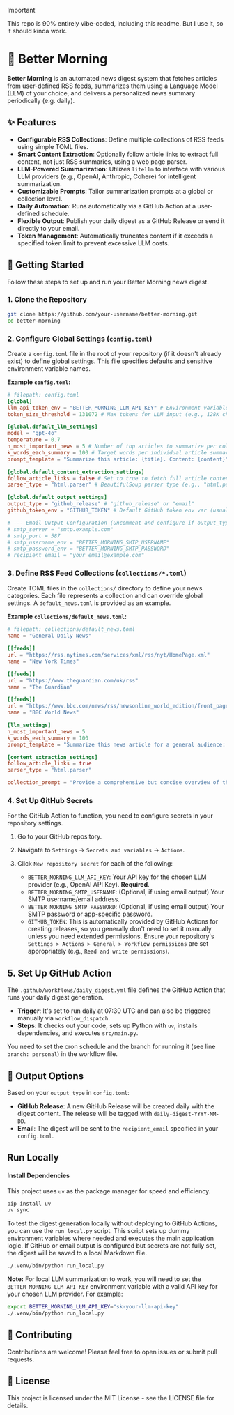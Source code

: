 > [!IMPORTANT]
> This repo is 90% entirely vibe-coded, including this readme. But I use it, so it should kinda work.

# 🌅 Better Morning

**Better Morning** is an automated news digest system that fetches articles from user-defined RSS feeds, summarizes them using a Language Model (LLM) of your choice, and delivers a personalized news summary periodically (e.g. daily).

## ✨ Features

- **Configurable RSS Collections**: Define multiple collections of RSS feeds using simple TOML files.
- **Smart Content Extraction**: Optionally follow article links to extract full content, not just RSS summaries, using a web page parser.
- **LLM-Powered Summarization**: Utilizes `litellm` to interface with various LLM providers (e.g., OpenAI, Anthropic, Cohere) for intelligent summarization.
- **Customizable Prompts**: Tailor summarization prompts at a global or collection level.
- **Daily Automation**: Runs automatically via a GitHub Action at a user-defined schedule.
- **Flexible Output**: Publish your daily digest as a GitHub Release or send it directly to your email.
- **Token Management**: Automatically truncates content if it exceeds a specified token limit to prevent excessive LLM costs.

## 🚀 Getting Started

Follow these steps to set up and run your Better Morning news digest.

### 1. Clone the Repository

```bash
git clone https://github.com/your-username/better-morning.git
cd better-morning
```

### 2. Configure Global Settings (`config.toml`)

Create a `config.toml` file in the root of your repository (if it doesn't already exist) to define global settings. This file specifies defaults and sensitive environment variable names.

**Example `config.toml`:**

```toml
# filepath: config.toml
[global]
llm_api_token_env = "BETTER_MORNING_LLM_API_KEY" # Environment variable name for your LLM API token
token_size_threshold = 131072 # Max tokens for LLM input (e.g., 128K characters ~ 128K tokens)

[global.default_llm_settings]
model = "gpt-4o"
temperature = 0.7
n_most_important_news = 5 # Number of top articles to summarize per collection
k_words_each_summary = 100 # Target words per individual article summary
prompt_template = "Summarize this article: {title}. Content: {content}" # Optional: Global prompt template

[global.default_content_extraction_settings]
follow_article_links = false # Set to true to fetch full article content from links
parser_type = "html.parser" # BeautifulSoup parser type (e.g., "html.parser", "lxml")

[global.default_output_settings]
output_type = "github_release" # "github_release" or "email"
github_token_env = "GITHUB_TOKEN" # Default GitHub token env var (usually provided by GitHub Actions)

# --- Email Output Configuration (Uncomment and configure if output_type = "email") ---
# smtp_server = "smtp.example.com"
# smtp_port = 587
# smtp_username_env = "BETTER_MORNING_SMTP_USERNAME"
# smtp_password_env = "BETTER_MORNING_SMTP_PASSWORD"
# recipient_email = "your_email@example.com"
```

### 3. Define RSS Feed Collections (`collections/*.toml`)

Create TOML files in the `collections/` directory to define your news categories. Each file represents a collection and can override global settings. A `default_news.toml` is provided as an example.

**Example `collections/default_news.toml`:**

```toml
# filepath: collections/default_news.toml
name = "General Daily News"

[[feeds]]
url = "https://rss.nytimes.com/services/xml/rss/nyt/HomePage.xml"
name = "New York Times"

[[feeds]]
url = "https://www.theguardian.com/uk/rss"
name = "The Guardian"

[[feeds]]
url = "https://www.bbc.com/news/rss/newsonline_world_edition/front_page/rss.xml"
name = "BBC World News"

[llm_settings]
n_most_important_news = 5
k_words_each_summary = 100
prompt_template = "Summarize this news article for a general audience: {title}. Content: {content}"

[content_extraction_settings]
follow_article_links = true
parser_type = "html.parser"

collection_prompt = "Provide a comprehensive but concise overview of the most significant global news from various sources."
```

### 4. Set Up GitHub Secrets

For the GitHub Action to function, you need to configure secrets in your repository settings.

1. Go to your GitHub repository.
2. Navigate to `Settings` -> `Secrets and variables` -> `Actions`.
3. Click `New repository secret` for each of the following:

    - `BETTER_MORNING_LLM_API_KEY`: Your API key for the chosen LLM provider (e.g., OpenAI API Key). **Required**.
    - `BETTER_MORNING_SMTP_USERNAME`: (Optional, if using email output) Your SMTP username/email address.
    - `BETTER_MORNING_SMTP_PASSWORD`: (Optional, if using email output) Your SMTP password or app-specific password.
    - `GITHUB_TOKEN`: This is automatically provided by GitHub Actions for creating releases, so you generally don't need to set it manually unless you need extended permissions. Ensure your repository's `Settings > Actions > General > Workflow permissions` are set appropriately (e.g., `Read and write permissions`).

## 5. Set Up GitHub Action

The `.github/workflows/daily_digest.yml` file defines the GitHub Action that runs your daily digest generation.

- **Trigger**: It's set to run daily at 07:30 UTC and can also be triggered manually via `workflow_dispatch`.
- **Steps**: It checks out your code, sets up Python with `uv`, installs dependencies, and executes `src/main.py`.

You need to set the cron schedule and the branch for running it (see line `branch: personal`) in the
workflow file.

## 📝 Output Options

Based on your `output_type` in `config.toml`:

- **GitHub Release**: A new GitHub Release will be created daily with the digest content. The release will be tagged with `daily-digest-YYYY-MM-DD`.
- **Email**: The digest will be sent to the `recipient_email` specified in your `config.toml`.

## Run Locally

#### Install Dependencies

This project uses `uv` as the package manager for speed and efficiency.

```bash
pip install uv
uv sync
```

To test the digest generation locally without deploying to GitHub Actions, you can use the `run_local.py` script. This script sets up dummy environment variables where needed and executes the main application logic. If GitHub or email output is configured but secrets are not fully set, the digest will be saved to a local Markdown file.

```bash
./.venv/bin/python run_local.py
```

**Note:** For local LLM summarization to work, you will need to set the `BETTER_MORNING_LLM_API_KEY` environment variable with a valid API key for your chosen LLM provider. For example:

```bash
export BETTER_MORNING_LLM_API_KEY="sk-your-llm-api-key"
./.venv/bin/python run_local.py
```

## 🤝 Contributing

Contributions are welcome! Please feel free to open issues or submit pull requests.

## 📄 License

This project is licensed under the MIT License - see the LICENSE file for details.
